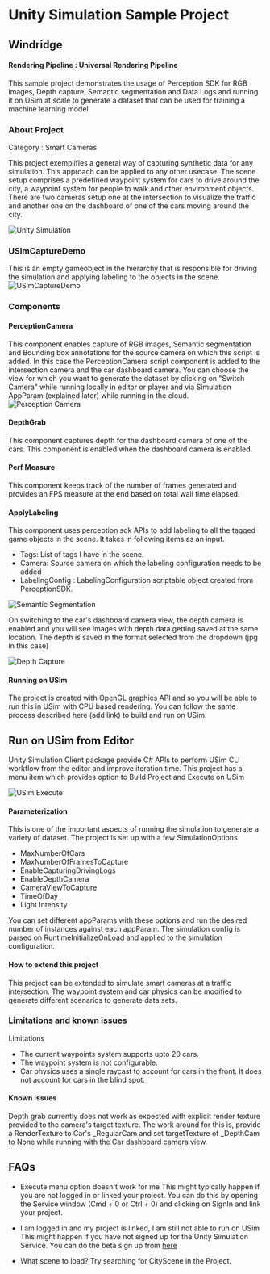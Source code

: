 # Unity Simulation Sample Project
 
## Windridge 
#### Rendering Pipeline : Universal Rendering Pipeline
 
This sample project demonstrates the usage of Perception SDK for RGB images, Depth capture, Semantic segmentation and Data Logs and running it on USim at scale to generate a dataset that can be used for training a machine learning model.
 
### About Project
 
Category : Smart Cameras
 
This project exemplifies a general way of capturing synthetic data for any simulation. This approach can be applied to any other usecase.
The scene setup comprises a predefined waypoint system for cars to drive around the city, a waypoint system for people to walk and other environment objects. There are two cameras setup one at the intersection to visualize the traffic and another one on the dashboard of one of the cars moving around the city.
 
![Unity Simulation](docs/images/Sim01.png "Traffic Camera")
 
### USimCaptureDemo
This is an empty gameobject in the hierarchy that is responsible for driving the simulation and applying labeling to the objects in the scene.
![USimCaptureDemo](docs/images/Sim04.png "USimCaptureDemo")
 
### Components
 
#### PerceptionCamera 
This component enables capture of RGB images, Semantic segmentation and Bounding box annotations for the source camera on which this script is added. In this case the PerceptionCamera script component is added to the intersection camera and the car dashboard camera. You can choose the view for which you want to generate the dataset by clicking on "Switch Camera" while running locally in editor or player and via Simulation AppParam (explained later) while running in the cloud.
![Perception Camera](docs/images/PerceptionCamera.png "Perception Camera")
 
#### DepthGrab
This component captures depth for the dashboard camera of one of the cars. This component is enabled when the dashboard camera is enabled.
 
#### Perf Measure
This component keeps track of the number of frames generated and provides an FPS measure at the end based on total wall time elapsed.
 
#### ApplyLabeling 
This component uses perception sdk APIs to add labeling to all the tagged game objects in the scene. It takes in following items as an input.
- Tags: List of tags I have in the scene. 
- Camera: Source camera on which the labeling configuration needs to be added
- LabelingConfig :  LabelingConfiguration scriptable object created from PerceptionSDK.
 
![Semantic Segmentation](docs/images/Segmentation_IntersectionCam.png "Semantic Segmentation")
 
 
On switching to the car's dashboard camera view, the depth camera is enabled and you will see images with depth data getting saved at the same location. The depth is saved in the format selected from the dropdown (jpg in this case)
 
![Depth Capture](docs/images/Sim03.png "Depth Capture")
 
#### Running on USim
The project is created with OpenGL graphics API and so you will be able to run this in USim with CPU based rendering. You can follow the same process described here (add link) to build and run on USim.
 
 
## Run on USim from Editor
Unity Simulation Client package provide C# APIs to perform USim CLI workflow from the editor and improve iteration time. This project has a menu item which provides option to Build Project and Execute on USim
 
![USim Execute](docs/images/Sim06.png "USim Execute")
 
 
#### Parameterization
This is one of the important aspects of running the simulation to generate a variety of dataset.
The project is set up with a few SimulationOptions
- MaxNumberOfCars
- MaxNumberOfFramesToCapture
- EnableCapturingDrivingLogs
- EnableDepthCamera
- CameraViewToCapture
- TimeOfDay
- Light Intensity
 
You can set different appParams with these options and run the desired number of instances against each appParam. The simulation config is parsed on RuntimeInitializeOnLoad and applied to the simulation configuration.
 
#### How to extend this project
This project can be extended to simulate smart cameras at a traffic intersection. The waypoint system and car physics can be modified to generate different scenarios to generate data sets.
 
### Limitations and known issues
Limitations
- The current waypoints system supports upto 20 cars. 
- The waypoint system is not configurable. 
- Car physics uses a single raycast to account for cars in the front. It does not account for cars in the blind spot.
 
#### Known Issues
Depth grab currently does not work as expected with explicit render texture provided to the camera's target texture. The work around for this is, provide a RenderTexture to Car's _RegularCam and set targetTexture of _DepthCam to None while running with the Car dashboard camera view.


## FAQs

- Execute menu option doesn't work for me
This might typically happen if you are not logged in or linked your project. You can do this by opening the Service window (Cmd + 0 or Ctrl + 0) and clicking on SignIn and link your project.


- I am logged in and my project is linked, I am still not able to run on USim
This might happen if you have not signed up for the Unity Simulation Service. You can do the beta sign up from [here](https://unity.com/products/simulation)


- What scene to load?
Try searching for CityScene in the Project.


